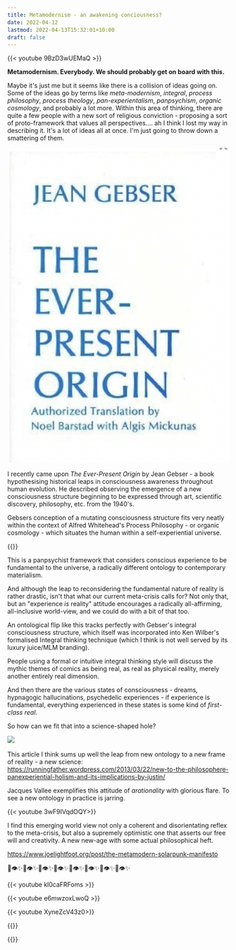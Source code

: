 ```yaml
---
title: Metamodernism - an awakening conciousness?
date: 2022-04-12
lastmod: 2022-04-13T15:32:01+10:00
draft: false
---
```


{{< youtube 9BzD3wUEMaQ >}}

**Metamodernism.  Everybody.  We should probably get on board with this.**

Maybe it's just me but it seems like there is a collision of ideas going on.  Some of the ideas go by terms like *meta-modernism*, *integral*, *process philosophy*, *process theology*, *pan-experientalism*, *panpsychism*, *organic cosmology*, and probably a lot more.  Within this area of thinking, there are quite a few people with a new sort of religious conviction - proposing a sort of proto-framework that values all perspectives.... ah I think I lost my way in describing it.  It's a lot of ideas all at once.  I'm just going to throw down a smattering of them.

![](assets/Pasted%20image%2020220413142256.png)

I recently came upon *The Ever-Present Origin* by Jean Gebser - a book hypothesising historical leaps in consciousness awareness throughout human evolution.   He described observing the emergence of a new consciousness structure beginning to be expressed through art, scientific discovery, philosophy, etc. from the 1940's.

Gebsers conception of a mutating consciousness structure fits very neatly within the context of Alfred Whitehead's Process Philosophy - or organic cosmology - which situates the human within a self-experiential universe.

{{<youtube NUebEP-gDJU>}}

This is a panpsychist framework that considers conscious experience to be fundamental to the universe, a radically different ontology to contemporary materialism. 

And although the leap to reconsidering the fundamental nature of reality is rather drastic,   isn't that what our current meta-crisis calls for?  Not only that, but an "experience *is* reality" attitude encourages a radically all-affirming,  all-inclusive world-view, and we could do with a bit of that too.

An ontological flip like this tracks perfectly with Gebser's integral consciousness structure, which itself was incorporated into Ken Wilber's formalised Integral thinking technique (which I think is not well served by its luxury juice/MLM branding).

People using a formal or intuitive integral thinking style will discuss the mythic themes of comics as being real, as real as physical reality, merely another entirely real dimension.  

And then there are the various states of consciousness - dreams, hypnagogic hallucinations, psychedelic experiences - if experience is fundamental, everything experienced in these states is some kind of *first-class* *real*.  

So how can we fit that into a science-shaped hole?

![](assets/Hieronymus_Bosch_013.jpg)

This article I think sums up well the leap from new ontology to a new frame of reality - a new science: https://runningfather.wordpress.com/2013/03/22/new-to-the-philosophere-panexperiential-holism-and-its-implications-by-justin/

Jacques Vallee exemplifies this attitude of *arationality* with glorious flare.   To see a new ontology in practice is jarring. 

{{< youtube 3wF9IVqdOQY>}}


I find this emerging world view not only a coherent and disorientating reflex to the meta-crisis, but also a supremely optimistic one that asserts our free will and creativity.  A new new-age with some actual philosophical heft.

https://www.joelightfoot.org/post/the-metamodern-solarpunk-manifesto


🌳👁✨🌳👁✨🌳👁✨🌳👁✨🌳👁✨🌳👁✨🌳👁✨🌳👁✨

{{< youtube kl0caFRFoms >}}

{{< youtube e6mwzoxLwoQ >}}

{{< youtube XyneZcV43z0>}}

{{<youtube ZckXe4vF34w>}}

{{<youtube Ml2ZN4cFK0k>}}
